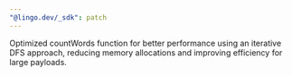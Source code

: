 ```yaml
---
"@lingo.dev/_sdk": patch
---
```


Optimized countWords function for better performance using an iterative DFS approach, reducing memory allocations and improving efficiency for large payloads.
